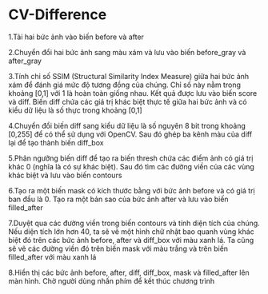 # CV-Difference
1.Tải hai bức ảnh vào biến before và after

2.Chuyển đổi hai bức ảnh sang màu xám và lưu vào biến before_gray và after_gray

3.Tính chỉ số SSIM (Structural Similarity Index Measure) giữa hai bức ảnh xám để đánh giá mức độ tương đồng của chúng. Chỉ số này nằm trong khoảng [0,1] với 1 là hoàn toàn giống nhau. Kết quả được lưu vào biến score và diff. Biến diff chứa các giá trị khác biệt thực tế giữa hai bức ảnh và có kiểu dữ liệu là số thực trong khoảng [0,1]

4.Chuyển đổi biến diff sang kiểu dữ liệu là số nguyên 8 bit trong khoảng [0,255] để có thể sử dụng với OpenCV. Sau đó ghép ba kênh màu của diff lại để tạo thành biến diff_box

5.Phân ngưỡng biến diff để tạo ra biến thresh chứa các điểm ảnh có giá trị khác 0 (nghĩa là có sự khác biệt). Sau đó tìm các đường viền của các vùng khác biệt và lưu vào biến contours

6.Tạo ra một biến mask có kích thước bằng với bức ảnh before và có giá trị ban đầu là 0. Tạo ra một bản sao của bức ảnh after và lưu vào biến filled_after

7.Duyệt qua các đường viền trong biến contours và tính diện tích của chúng. Nếu diện tích lớn hơn 40, ta sẽ vẽ một hình chữ nhật bao quanh vùng khác biệt đó trên các bức ảnh before, after và diff_box với màu xanh lá. Ta cũng sẽ vẽ các đường viền đó trên biến mask với màu trắng và trên biến filled_after với màu xanh lá

8.Hiển thị các bức ảnh before, after, diff, diff_box, mask và filled_after lên màn hình. Chờ người dùng nhấn phím để kết thúc chương trình
